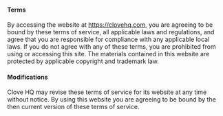 #### Terms

By accessing the website at https://clovehq.com, you are agreeing to be bound by these terms of service, all applicable laws and regulations, and agree that you are responsible for compliance with any applicable local laws. If you do not agree with any of these terms, you are prohibited from using or accessing this site. The materials contained in this website are protected by applicable copyright and trademark law.

#### Modifications

Clove HQ may revise these terms of service for its website at any time without notice. By using this website you are agreeing to be bound by the then current version of these terms of service.